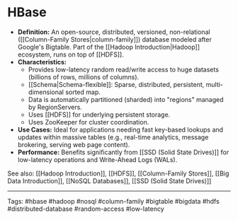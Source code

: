 # HBase

*   **Definition:** An open-source, distributed, versioned, non-relational ([[Column-Family Stores|column-family]]) database modeled after Google's Bigtable. Part of the [[Hadoop Introduction|Hadoop]] ecosystem, runs on top of [[HDFS]].
*   **Characteristics:**
    *   Provides low-latency random read/write access to huge datasets (billions of rows, millions of columns).
    *   [[Schema|Schema-flexible]]: Sparse, distributed, persistent, multi-dimensional sorted map.
    *   Data is automatically partitioned (sharded) into "regions" managed by RegionServers.
    *   Uses [[HDFS]] for underlying persistent storage.
    *   Uses ZooKeeper for cluster coordination.
*   **Use Cases:** Ideal for applications needing fast key-based lookups and updates within massive tables (e.g., real-time analytics, message brokering, serving web page content).
*   **Performance:** Benefits significantly from [[SSD (Solid State Drives)]] for low-latency operations and Write-Ahead Logs (WALs).

See also: [[Hadoop Introduction]], [[HDFS]], [[Column-Family Stores]], [[Big Data Introduction]], [[NoSQL Databases]], [[SSD (Solid State Drives)]]

---
Tags: #hbase #hadoop #nosql #column-family #bigtable #bigdata #hdfs #distributed-database #random-access #low-latency 